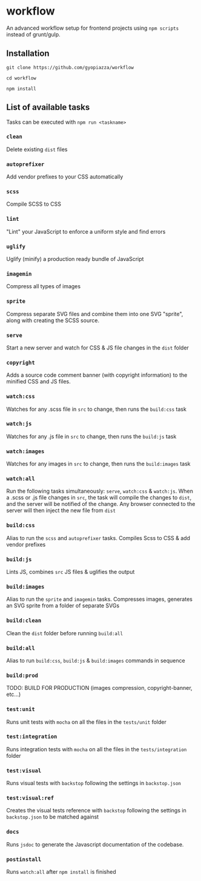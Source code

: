 # workflow

An advanced workflow setup for frontend projects using `npm scripts` instead of grunt/gulp.


## Installation
`git clone https://github.com/gyopiazza/workflow`

`cd workflow`

`npm install`


## List of available tasks
Tasks can be executed with `npm run <taskname>`
### `clean`
  Delete existing `dist` files

### `autoprefixer`
  Add vendor prefixes to your CSS automatically

### `scss`
  Compile SCSS to CSS

### `lint`
  "Lint" your JavaScript to enforce a uniform style and find errors

### `uglify`
  Uglify (minify) a production ready bundle of JavaScript

### `imagemin`
  Compress all types of images

### `sprite`
  Compress separate SVG files and combine them into one SVG "sprite", along with creating the SCSS source.

### `serve`
  Start a new server and watch for CSS & JS file changes in the `dist` folder

### `copyright`
  Adds a source code comment banner (with copyright information) to the minified CSS and JS files.


### `watch:css`
  Watches for any .scss file in `src` to change, then runs the `build:css` task

### `watch:js`
  Watches for any .js file in `src` to change, then runs the `build:js` task

### `watch:images`
  Watches for any images in `src` to change, then runs the `build:images` task

### `watch:all`
  Run the following tasks simultaneously: `serve`, `watch:css` & `watch:js`. When a .scss or .js file changes in `src`, the task will compile the changes to `dist`, and the server will be notified of the change. Any browser connected to the server will then inject the new file from `dist`

### `build:css`
  Alias to run the `scss` and `autoprefixer` tasks. Compiles Scss to CSS & add vendor prefixes

### `build:js`
Lints JS, combines `src` JS files & uglifies the output

### `build:images`
  Alias to run the `sprite` and `imagemin` tasks. Compresses images, generates an SVG sprite from a folder of separate SVGs

### `build:clean`
  Clean the `dist` folder before running `build:all`

### `build:all`
  Alias to run `build:css`, `build:js` & `build:images` commands in sequence

### `build:prod`
  TODO: BUILD FOR PRODUCTION (images compression, copyright-banner, etc...)

### `test:unit`
  Runs unit tests with `mocha` on all the files in the `tests/unit` folder

### `test:integration`
  Runs integration tests with `mocha` on all the files in the `tests/integration` folder

### `test:visual`
  Runs visual tests with `backstop` following the settings in `backstop.json`

### `test:visual:ref`
  Creates the visual tests reference with `backstop` following the settings in `backstop.json` to be matched against

### `docs`
  Runs `jsdoc` to generate the Javascript documentation of the codebase.

### `postinstall`
  Runs `watch:all` after `npm install` is finished
